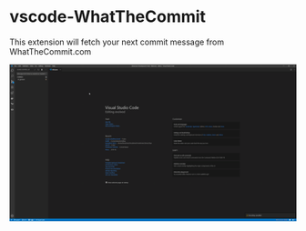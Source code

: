 # vscode-WhatTheCommit

This extension will fetch your next commit message from WhatTheCommit.com

![alt text](resources/images/demo.gif "Extension demo")